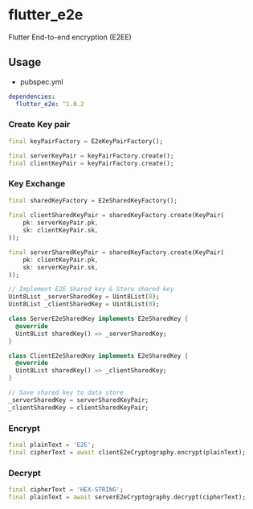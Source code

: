 # flutter_e2e

Flutter End-to-end encryption (E2EE)

## Usage

- pubspec.yml

```yaml
dependencies:
  flutter_e2e: ^1.0.2
```

### Create Key pair

```dart
final keyPairFactory = E2eKeyPairFactory();

final serverKeyPair = keyPairFactory.create();
final clientKeyPair = keyPairFactory.create();
```

### Key Exchange

```dart
final sharedKeyFactory = E2eSharedKeyFactory();
    
final clientSharedKeyPair = sharedKeyFactory.create(KeyPair(
    pk: serverKeyPair.pk,
    sk: clientKeyPair.sk,
));

final serverSharedKeyPair = sharedKeyFactory.create(KeyPair(
    pk: clientKeyPair.pk,
    sk: serverKeyPair.sk,
));

// Implement E2E Shared key & Store shared key
Uint8List _serverSharedKey = Uint8List(0);
Uint8List _clientSharedKey = Uint8List(0);

class ServerE2eSharedKey implements E2eSharedKey {
  @override
  Uint8List sharedKey() => _serverSharedKey;
}

class ClientE2eSharedKey implements E2eSharedKey {
  @override
  Uint8List sharedKey() => _clientSharedKey;
}

// Save shared key to data store
_serverSharedKey = serverSharedKeyPair;
_clientSharedKey = clientSharedKeyPair;
```

### Encrypt

```dart
final plainText = 'E2E';
final cipherText = await clientE2eCryptography.encrypt(plainText);
```

### Decrypt

```dart
final cipherText = 'HEX-STRING';
final plainText = await serverE2eCryptography.decrypt(cipherText);
```
